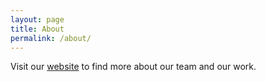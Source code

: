 ```yaml
---
layout: page
title: About
permalink: /about/
---
```


Visit our [website](http://www.icslab.eu) to find more about our team and our work.